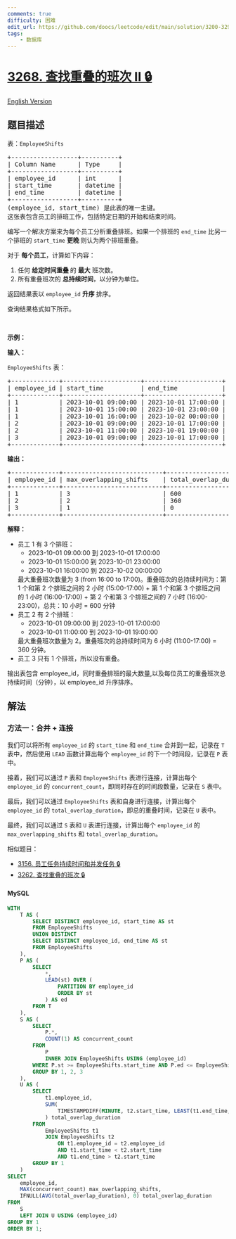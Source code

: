 ```yaml
---
comments: true
difficulty: 困难
edit_url: https://github.com/doocs/leetcode/edit/main/solution/3200-3299/3268.Find%20Overlapping%20Shifts%20II/README.md
tags:
    - 数据库
---
```


<!-- problem:start -->

# [3268. 查找重叠的班次 II 🔒](https://leetcode.cn/problems/find-overlapping-shifts-ii)

[English Version](/solution/3200-3299/3268.Find%20Overlapping%20Shifts%20II/README_EN.md)

## 题目描述

<!-- description:start -->

<p>表：<code>EmployeeShifts</code></p>

<pre>
+------------------+----------+
| Column Name      | Type     |
+------------------+----------+
| employee_id      | int      |
| start_time       | datetime |
| end_time         | datetime |
+------------------+----------+
(employee_id, start_time) 是此表的唯一主键。
这张表包含员工的排班工作，包括特定日期的开始和结束时间。
</pre>

<p>编写一个解决方案来为每个员工分析重叠排班。如果一个排班的&nbsp;<code>end_time</code>&nbsp;比另一个排班的&nbsp;<code>start_time</code>&nbsp;<strong>更晚&nbsp;</strong>则认为两个排班重叠。</p>

<p>对于&nbsp;<strong>每个员工</strong>，计算如下内容：</p>

<ol>
	<li>任何 <strong>给定时间</strong><strong>重叠&nbsp;</strong>的 <strong>最大</strong> 班次数。</li>
	<li>所有重叠班次的 <strong>总持续时间</strong>，以分钟为单位。</li>
</ol>

<p>返回结果表以&nbsp;<code>employee_id</code> <strong>升序&nbsp;</strong>排序。</p>

<p>查询结果格式如下所示。</p>

<p>&nbsp;</p>

<p><strong class="example">示例：</strong></p>

<div class="example-block">
<p><strong>输入：</strong></p>

<p><code>EmployeeShifts</code> 表：</p>

<pre class="example-io">
+-------------+---------------------+---------------------+
| employee_id | start_time          | end_time            |
+-------------+---------------------+---------------------+
| 1           | 2023-10-01 09:00:00 | 2023-10-01 17:00:00 |
| 1           | 2023-10-01 15:00:00 | 2023-10-01 23:00:00 |
| 1           | 2023-10-01 16:00:00 | 2023-10-02 00:00:00 |
| 2           | 2023-10-01 09:00:00 | 2023-10-01 17:00:00 |
| 2           | 2023-10-01 11:00:00 | 2023-10-01 19:00:00 |
| 3           | 2023-10-01 09:00:00 | 2023-10-01 17:00:00 |
+-------------+---------------------+---------------------+
</pre>

<p><strong>输出：</strong></p>

<pre class="example-io">
+-------------+---------------------------+------------------------+
| employee_id | max_overlapping_shifts    | total_overlap_duration |
+-------------+---------------------------+------------------------+
| 1           | 3                         | 600                    |
| 2           | 2                         | 360                    |
| 3           | 1                         | 0                      |
+-------------+---------------------------+------------------------+
</pre>

<p><strong>解释：</strong></p>

<ul>
	<li>员工 1 有 3 个排班：
	<ul>
		<li>2023-10-01 09:00:00 到 2023-10-01 17:00:00</li>
		<li>2023-10-01 15:00:00 到 2023-10-01 23:00:00</li>
		<li>2023-10-01 16:00:00 到 2023-10-02 00:00:00</li>
	</ul>
	最大重叠班次数量为 3 (from 16:00 to 17:00)。重叠班次的总持续时间为：第 1 个和第 2 个排班之间的 2 小时 (15:00-17:00) + 第 1 个和第 3 个排班之间的&nbsp;1 小时 (16:00-17:00) +&nbsp;第 2 个和第 3 个排班之间的 7 小时 (16:00-23:00)，总共：10 小时 = 600 分钟</li>
	<li>员工 2 有 2 个排班：
	<ul>
		<li>2023-10-01 09:00:00 到 2023-10-01 17:00:00</li>
		<li>2023-10-01 11:00:00 到 2023-10-01 19:00:00</li>
	</ul>
	最大重叠班次数量为 2。重叠班次的总持续时间为 6 小时&nbsp;(11:00-17:00) = 360 分钟。</li>
	<li>员工 3 只有 1 个排班，所以没有重叠。</li>
</ul>

<p>输出表包含 employee_id，同时重叠排班的最大数量,以及每位员工的重叠班次总持续时间（分钟），以&nbsp;employee_id 升序排序。</p>
</div>

<!-- description:end -->

## 解法

<!-- solution:start -->

### 方法一：合并 + 连接

我们可以将所有 `employee_id` 的 `start_time` 和 `end_time` 合并到一起，记录在 `T` 表中，然后使用 `LEAD` 函数计算出每个 `employee_id` 的下一个时间段，记录在 `P` 表中。

接着，我们可以通过 `P` 表和 `EmployeeShifts` 表进行连接，计算出每个 `employee_id` 的 `concurrent_count`，即同时存在的时间段数量，记录在 `S` 表中。

最后，我们可以通过 `EmployeeShifts` 表和自身进行连接，计算出每个 `employee_id` 的 `total_overlap_duration`，即总的重叠时间，记录在 `U` 表中。

最终，我们可以通过 `S` 表和 `U` 表进行连接，计算出每个 `employee_id` 的 `max_overlapping_shifts` 和 `total_overlap_duration`。

相似题目：

-   [3156. 员工任务持续时间和并发任务 🔒](https://github.com/doocs/leetcode/blob/main/solution/3100-3199/3156.Employee%20Task%20Duration%20and%20Concurrent%20Tasks/README.md)
-   [3262. 查找重叠的班次 🔒](https://github.com/doocs/leetcode/blob/main/solution/3200-3299/3262.Find%20Overlapping%20Shifts/README.md)

<!-- tabs:start -->

#### MySQL

```sql
WITH
    T AS (
        SELECT DISTINCT employee_id, start_time AS st
        FROM EmployeeShifts
        UNION DISTINCT
        SELECT DISTINCT employee_id, end_time AS st
        FROM EmployeeShifts
    ),
    P AS (
        SELECT
            *,
            LEAD(st) OVER (
                PARTITION BY employee_id
                ORDER BY st
            ) AS ed
        FROM T
    ),
    S AS (
        SELECT
            P.*,
            COUNT(1) AS concurrent_count
        FROM
            P
            INNER JOIN EmployeeShifts USING (employee_id)
        WHERE P.st >= EmployeeShifts.start_time AND P.ed <= EmployeeShifts.end_time
        GROUP BY 1, 2, 3
    ),
    U AS (
        SELECT
            t1.employee_id,
            SUM(
                TIMESTAMPDIFF(MINUTE, t2.start_time, LEAST(t1.end_time, t2.end_time))
            ) total_overlap_duration
        FROM
            EmployeeShifts t1
            JOIN EmployeeShifts t2
                ON t1.employee_id = t2.employee_id
                AND t1.start_time < t2.start_time
                AND t1.end_time > t2.start_time
        GROUP BY 1
    )
SELECT
    employee_id,
    MAX(concurrent_count) max_overlapping_shifts,
    IFNULL(AVG(total_overlap_duration), 0) total_overlap_duration
FROM
    S
    LEFT JOIN U USING (employee_id)
GROUP BY 1
ORDER BY 1;
```

<!-- tabs:end -->

<!-- solution:end -->

<!-- problem:end -->
